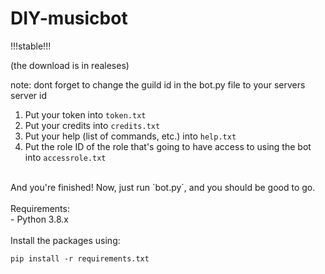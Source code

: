 # DIY-musicbot

!!!stable!!!

(the download is in realeses)

note: dont forget to change the guild id in the bot.py file to your servers server id

1. Put your token into `token.txt`<br />
2. Put your credits into `credits.txt`<br />
3. Put your help (list of commands, etc.) into `help.txt`<br />
4. Put the role ID of the role that's going to have access to using the bot into `accessrole.txt`<br />
<br />
And you're finished! Now, just run `bot.py`, and you should be good to go.<br />
<br />
Requirements:<br />
- Python 3.8.x<br />
<br />
Install the packages using:<br />

```
pip install -r requirements.txt
```
